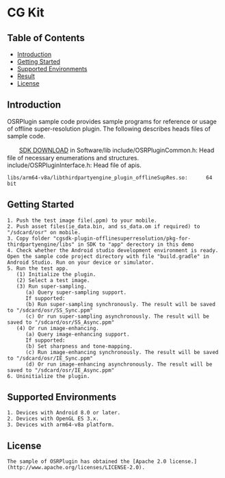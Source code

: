 # CG Kit

## Table of Contents
 * [Introduction](#introduction)
 * [Getting Started](#getting-started)
 * [Supported Environments](#supported-environments)
 * [Result](#result)
 * [License](#license)
## Introduction
OSRPlugin sample code provides sample programs for reference or usage of offline super-resolution plugin.
The following describes heads files of sample code.
    
　　[SDK DOWNLOAD](https://developer.huawei.com/consumer/en/doc/development/HMSCore-Library-V5/sdk-download-0000001050441521-V5) in Software/lib
    include/OSRPluginCommon.h:                                       Head file of necessary enumerations and structures.
    include/OSRPluginInterface.h:                                    Head file of apis.
    
    libs/arm64-v8a/libthirdpartyengine_plugin_offlineSupRes.so:      64 bit

## Getting Started
    1. Push the test image file(.ppm) to your mobile.
    2. Push asset files(ie_data.bin, and ss_data.om if required) to "/sdcard/osr" on mobile.
    3. Copy folder "cgsdk-plugin-offlinesuperresolution/pkg-for-thirdpartyengine/libs" in SDK to "app" derectory in this demo
    4. Check whether the Android studio development environment is ready. Open the sample code project directory with file "build.gradle" in Android Studio. Run on your device or simulator.
    5. Run the test app.
       (1) Initialize the plugin.
       (2) Select a test image.
       (3) Run super-sampling.
          (a) Query super-sampling support.
          If supported:
          (b) Run super-sampling synchronously. The result will be saved to "/sdcard/osr/SS_Sync.ppm"
          (c) Or run super-sampling asynchronously. The result will be saved to "/sdcard/osr/SS_Async.ppm"
       (4) Or run image-enhancing.
          (a) Query image-enhancing support.
          If supported:
          (b) Set sharpness and tone-mapping.
          (c) Run image-enhancing synchronously. The result will be saved to "/sdcard/osr/IE_Sync.ppm"
          (d) Or run image-enhancing asynchronously. The result will be saved to "/sdcard/osr/IE_Async.ppm"
    6. Uninitialize the plugin.

## Supported Environments
    1. Devices with Android 8.0 or later.
    2. Devices with OpenGL ES 3.x.
    3. Devices with arm64-v8a platform.

## License
    The sample of OSRPlugin has obtained the [Apache 2.0 license.](http://www.apache.org/licenses/LICENSE-2.0).
